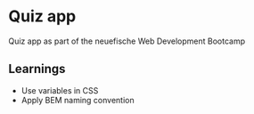 # Quiz app

Quiz app as part of the neuefische Web Development Bootcamp

## Learnings

-   Use variables in CSS
-   Apply BEM naming convention
